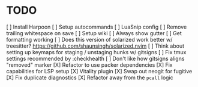 # TODO

[ ] Install Harpoon
[ ] Setup autocommands
[ ] LuaSnip config
[ ] Remove trailing whitespace on save
[ ] Setup wiki
[ ] Always show gutter
[ ] Get formatting working
[ ] Does this version of solarized work better w/ treesitter? https://github.com/shaunsingh/solarized.nvim
[ ] Think about setting up keymaps for staging / unstaging hunks w/ gitsigns
[ ] Fix tmux settings recommended by :checkhealth
[ ] Don't like how gitsigns aligns "removed" marker
[X] Refactor to use packer dependencies
[X] Fix capabilities for LSP setup
[X] Vitality plugin
[X] Swap out neogit for fugitive
[X] Fix duplicate diagnostics
[X] Refactor away from the `pcall` logic
